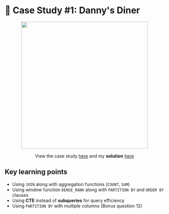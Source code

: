 # 🍜 Case Study #1: Danny's Diner

<p align="center">
<img width="400px"  src="https://8weeksqlchallenge.com/images/case-study-designs/1.png" />
</p>

<p align="center">
View the case study <a href="https://8weeksqlchallenge.com/case-study-1/">here</a> and my <b>solution</b> <a href="https://github.com/nguyennhatquan/8-Week-SQL-Challenge/blob/main/Case%20Study%20%231%20-%20Danny's%20Diner/Answers.md">here</a>
</p>

## **Key learning points**
* Using `JOIN` along with aggregation functions (`COUNT`, `SUM`)
* Using window function `DENSE_RANK` along with `PARTITION BY` and `ORDER BY` clauses
* Using **CTE** instead of **subqueries** for query efficiency
* Using `PARTITION BY` with multiple columns (Bonus question 12)

